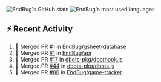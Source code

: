 ![EndBug's GitHub stats](https://github-readme-stats.vercel.app/api?username=endbug&show_icons=true)
![EndBug's most used languages](https://github-readme-stats.vercel.app/api/top-langs/?username=endbug&layout=compact)

## ⚡ Recent Activity

<!--START_SECTION:activity-->
1. 🎉 Merged PR [#1](https://github.com//EndBug/gsheet-database/pull/1) in [EndBug/gsheet-database](https://github.com//EndBug/gsheet-database)
2. 🎉 Merged PR [#1](https://github.com//EndBug/api/pull/1) in [EndBug/api](https://github.com//EndBug/api)
3. 🎉 Merged PR [#17](https://github.com//dbots-pkg/dbothook.js/pull/17) in [dbots-pkg/dbothook.js](https://github.com//dbots-pkg/dbothook.js)
4. 🎉 Merged PR [#44](https://github.com//dbots-pkg/dbots.js/pull/44) in [dbots-pkg/dbots.js](https://github.com//dbots-pkg/dbots.js)
5. 🎉 Merged PR [#86](https://github.com//EndBug/game-tracker/pull/86) in [EndBug/game-tracker](https://github.com//EndBug/game-tracker)
<!--END_SECTION:activity-->
